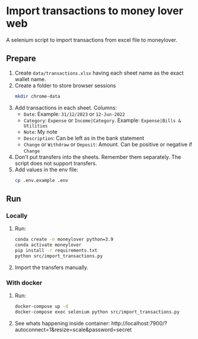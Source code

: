 # Import transactions to money lover web

A selenium script to import transactions from excel file to moneylover.

## Prepare
1. Create `data/transactions.xlsx` having each sheet name as the exact wallet name.
2. Create a folder to store browser sessions
    ```bash
    mkdir chrome-data
    ```
3. Add transactions in each sheet. Columns: 
    - `Date`: Example: `31/12/2023` or `12-Jun-2022`
    - `Category`: `Expense` or `Income|Category`. Example: `Expense|Bills & Utilities`
    - `Note`: My note
    - `Description`: Can be left as in the bank statement
    - `Change` or `Withdraw` or `Deposit`: Amount. Can be positive or negative if `Change`
4. Don't put transfers into the sheets. Remember them separately. The script does not support transfers.
5. Add values in the env file:
    ```bash
    cp .env.example .env
    ```

## Run 
### Locally   
1. Run:
    ```bash
    conda create -n moneylover python=3.9
    conda activate moneylover
    pip install -r requirements.txt
    python src/import_transactions.py
    ```
2. Import the transfers manually.

### With docker
1. Run:
    ```bash
    docker-compose up -d
    docker-compose exec selenium python src/import_transactions.py
    ```
2. See whats happening inside container: http://localhost:7900/?autoconnect=1&resize=scale&password=secret